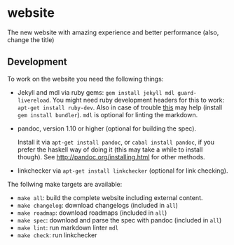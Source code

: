 # website

The new website with amazing experience and better performance (also, change the title)

## Development

To work on the website you need the following things:

- Jekyll and mdl via ruby gems: `gem install jekyll mdl guard-livereload`.
  You might need ruby development headers for this to work: `apt-get install ruby-dev`.
  Also in case of trouble [this](https://github.com/jekyll/jekyll/issues/5165#issuecomment-236341627) may help (install `gem install bundler`).
  `mdl` is optional for linting the markdown.
- pandoc, version 1.10 or higher
  (optional for building the spec).

  Install it via `apt-get install pandoc`,
  or `cabal install pandoc`, if you prefer the haskell way of doing it (this may take a while to install though).
  See <http://pandoc.org/installing.html> for other methods.
- linkchecker via `apt-get install linkchecker`
  (optional for link checking).

The follwing make targets are available:

- `make all`: build the complete website including external content.
- `make changelog`: download changelogs (included in `all`)
- `make roadmap`: download roadmaps (included in `all`)
- `make spec`: download and parse the spec with pandoc (included in `all`)
- `make lint`: run markdown linter `mdl`
- `make check`: run linkchecker
